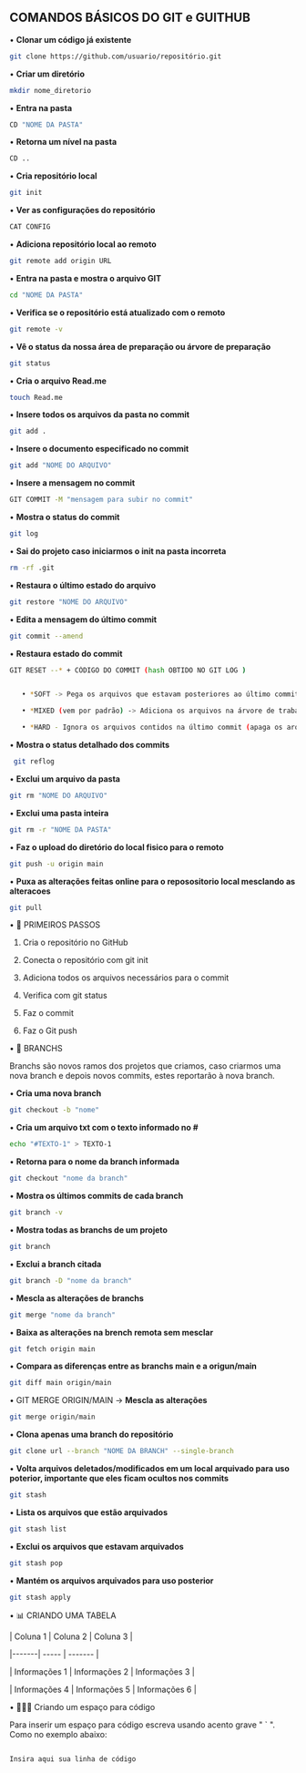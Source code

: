 ## COMANDOS BÁSICOS DO GIT e GUITHUB



• **Clonar um código já existente**
  ```bash
  git clone https://github.com/usuario/repositório.git
  ```  
• **Criar um diretório**  
  ```bash
  mkdir nome_diretorio
  ```  

• **Entra na pasta**
 ```bash
 CD "NOME DA PASTA"
``` 
• **Retorna um nível na pasta**
 ```bash
 CD ..
 ```
• **Cria repositório local**
 ```bash
 git init
 ```
• **Ver as configurações do repositório**
 ```bash
 CAT CONFIG
 ```
• **Adiciona repositório local ao remoto**
 ```bash
 git remote add origin URL
 ```
• **Entra na pasta e mostra o arquivo GIT**
 ```bash
 cd "NOME DA PASTA"
 ```
• **Verifica se o repositório está atualizado com o remoto**
 ```bash
 git remote -v
 ```
• **Vê o status da nossa área de preparação ou árvore de preparação**
 ```bash
 git status
 ```
• **Cria o arquivo Read.me**
 ```bash
 touch Read.me
```
• **Insere todos os arquivos da pasta no commit**
 ```bash
 git add .
```

• **Insere o documento especificado no commit**
```bash
git add "NOME DO ARQUIVO"
```

•  **Insere a mensagem no commit**
 ```bash
 GIT COMMIT -M "mensagem para subir no commit"
 ```


•  **Mostra o status do commit**
 ```bash
 git log 
```

• **Sai do projeto caso iniciarmos o init na pasta incorreta**
 ```bash
 rm -rf .git
 ```

•  **Restaura o último estado do arquivo**
```bash
git restore "NOME DO ARQUIVO" 
```

• **Edita a mensagem do último commit**
 ```bash
 git commit --amend
 ```

•  **Restaura estado do commit**
 ```bash
 GIT RESET --* + CÓDIGO DO COMMIT (hash OBTIDO NO GIT LOG )
 

    • *SOFT -> Pega os arquivos que estavam posteriores ao último commit informado;

    • *MIXED (vem por padrão) -> Adiciona os arquivos na árvore de trabalho como untracked files;

    • *HARD - Ignora os arquivos contidos na último commit (apaga os arquivos que estavam na pasta, restaura para o estado anterior)
```

• **Mostra o status detalhado dos commits**
 ```bash
  git reflog
 ```

• **Exclui um arquivo da pasta**
 ```bash
 git rm "NOME DO ARQUIVO"
```

• **Exclui uma pasta inteira**
 ```bash
 git rm -r "NOME DA PASTA"
```

• **Faz o upload do diretório do local fisico para o remoto**
 ```bash
 git push -u origin main
```

• **Puxa as alterações feitas online para o reposositorio local mesclando as alteracoes**
 ```bash
 git pull
```

• 🦉 PRIMEIROS PASSOS



 1. Cria o repositório no GitHub

 2. Conecta o repositório com git init

 3. Adiciona todos os arquivos necessários para o commit

 4. Verifica com git status

 5. Faz o commit

 6. Faz o Git push


 • 👾 BRANCHS

 Branchs são novos ramos dos projetos que criamos, caso criarmos uma nova branch e depois novos commits, estes reportarão à nova branch.

 •  **Cria uma nova branch**
  ```bash
  git checkout -b "nome"
  ```

 •  **Cria um arquivo txt com o texto informado no #**
  ```bash
  echo "#TEXTO-1" > TEXTO-1
  ```

 • **Retorna para o nome da branch informada**
   ```bash
   git checkout "nome da branch"
   ``` 

 • **Mostra os últimos commits de cada branch**
  ```bash
  git branch -v
  ```

 • **Mostra todas as branchs de um projeto**
  ```bash
  git branch
  ```

 • **Exclui a branch citada**
  ```bash
  git branch -D "nome da branch"
  ```  

 • **Mescla as alterações de branchs**
  ```bash
  git merge "nome da branch"
````

• **Baixa as alterações na brench remota sem mesclar**
 ```bash
 git fetch origin main
````

• **Compara as diferenças entre as branchs main e a origun/main**
 ```bash
 git diff main origin/main
````
 
• GIT MERGE ORIGIN/MAIN -> **Mescla as alterações**
 ```bash
 git merge origin/main
````
 
• **Clona apenas uma branch do repositório**
 ```bash
 git clone url --branch "NOME DA BRANCH" --single-branch
````

• **Volta arquivos deletados/modificados em um local arquivado para uso poterior, importante que eles ficam ocultos nos commits**
 ```bash
 git stash
````
• **Lista os arquivos que estão arquivados**
  ```bash
  git stash list
  ````

• **Exclui os arquivos que estavam arquivados**
 ```bash
 git stash pop
````

• **Mantém os arquivos arquivados para uso posterior**
 ```bash
 git stash apply
````

• 📊 CRIANDO UMA TABELA



| Coluna 1 | Coluna 2 | Coluna 3 |

|-------| ----- | ------- |

| Informações 1 | Informações 2 | Informações 3 |

| Informações 4 | Informações 5 | Informações 6 |


• 👨🏼‍💻 Criando um espaço para código

Para inserir um espaço para código escreva usando acento grave " ` ". Como no exemplo abaixo:

````

Insira aqui sua linha de código

````